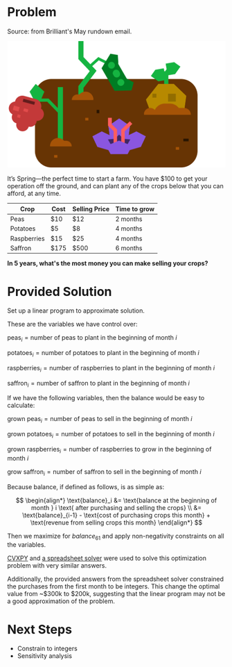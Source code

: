 # Problem
Source: from Brilliant's May rundown email.

![image](./crops.png)

It’s Spring—the perfect time to start a farm. You have $100 to get your operation off the ground, and can plant any of the crops below that you can afford, at any time. 

| Crop        | Cost | Selling Price | Time to grow |
| ----------- | ---- | ------------- | ------------ |
| Peas        | $10  | $12           | 2 months     |
| Potatoes    | $5   | $8            | 4 months     |
| Raspberries | $15  | $25           | 4 months     |
| Saffron     | $175 | $500          | 6 months     |

**In 5 years, what's the most money you can make selling your crops?**

# Provided Solution
Set up a linear program to approximate solution.

These are the variables we have control over:

$`\text{peas}_i = \text{number of peas to plant in the beginning of month } i`$ 

$`\text{potatoes}_i = \text{number of potatoes to plant in the beginning of month } i`$ 

$`\text{raspberries}_i = \text{number of raspberries to plant in the beginning of month } i`$ 

$`\text{saffron}_i = \text{number of saffron to plant in the beginning of month } i`$ 

If we have the following variables, then the balance would be easy to calculate:

$\text{grown peas}_i = \text{number of peas to sell in the beginning of month } i$ 

$\text{grown potatoes}_i = \text{number of potatoes to sell in the beginning of month } i$ 

$\text{grown raspberries}_i = \text{number of raspberries to grow in the beginning of month } i$ 

$\text{grow saffron}_i = \text{number of saffron to sell in the beginning of month } i$ 

Because balance, if defined as follows, is as simple as:

$$
\begin{align*}
\text{balance}_i &= \text{balance at the beginning of month } i \text{ after purchasing and selling the crops} \\
&= \text{balance}_{i-1} - \text{cost of purchasing crops this month} + \text{revenue from selling crops this month}
\end{align*}
$$

Then we maximize for $balance_{61}$ and apply non-negativity constraints on all the variables.

[CVXPY](https://www.cvxpy.org/) and [a spreadsheet solver](https://help.libreoffice.org/latest/en-US/text/scalc/01/solver.html) were used to solve this optimization problem with very similar answers.

Additionally, the provided answers from the spreadsheet solver constrained the purchases from the first month to be integers. This change the optimal value from ~$300k to $200k, suggesting that the linear program may not be a good approximation of the problem.

# Next Steps
- Constrain to integers
- Sensitivity analysis


